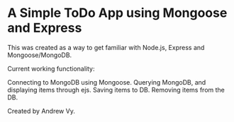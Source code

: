 A Simple ToDo App using Mongoose and Express
============================================

This was created as a way to get familiar with Node.js, Express and Mongoose/MongoDB.

Current working functionality:

Connecting to MongoDB using Mongoose.
Querying MongoDB, and displaying items through ejs.
Saving items to DB.
Removing items from the DB.

Created by Andrew Vy.